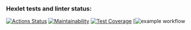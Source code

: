 ### Hexlet tests and linter status:
[![Actions Status](https://github.com/Vla2d/frontend-project-lvl2/workflows/hexlet-check/badge.svg)](https://github.com/Vla2d/frontend-project-lvl2/actions)
[![Maintainability](https://api.codeclimate.com/v1/badges/a99a88d28ad37a79dbf6/maintainability)](https://codeclimate.com/github/codeclimate/codeclimate/maintainability)
[![Test Coverage](https://api.codeclimate.com/v1/badges/a99a88d28ad37a79dbf6/test_coverage)](https://codeclimate.com/github/codeclimate/codeclimate/test_coverage)
[![example workflow](https://github.com/Vla2d/frontend-project-lvl2/.github/workflows/lint.yml/badge.svg)
